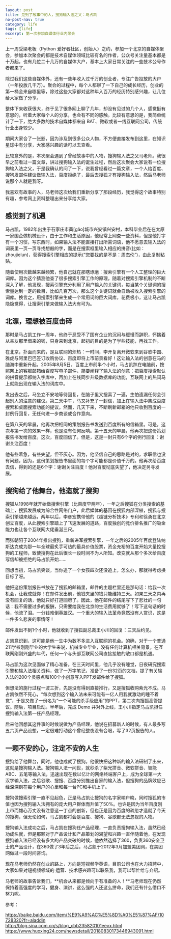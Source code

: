 ```yaml
---
layout: post
title: 见到了故事中的人，搜狗输入法之父：马占凯
no-post-nav: true
category: life
tags: [life]
excerpt: 第一次参加自媒体行业内聚会
---
```


上一周受梁老板（Python 爱好者社区，创始人）之约，参加一个北京的自媒体聚会，参加本次聚会的都是技术自媒体领域比较有名的作者，公众号关注量基本都是十万起，也有几位二十几万的自媒体大户，基本上大家日常关注的一些技术公号作者都来了。

除过我们这些自媒体外，还有一些年收入过千万的创业者，专注广告投放的大户（一年投放几千万）。聚会的过程中，每个人都聊了一下自己的成长经历，创业的第一桶金来自哪里等，除过这些大家都对这种年入百万的经历特别感兴趣，让几位给大家做了分享。

整体下来收获很大，终于见了很多网上聊了几年，却没有见过的几个人，感觉挺有意思的，听着大家每个人的分享，也会有不同的感触。比较有意思的是，我简单统计了一下，绝大多数的技术自媒体都来自 BAT、微软或者一线互联网公司，传统行业出身较少。

期间大家合了一张影，因为涉及到很多公众人物，不方便直接发布到这里，在知识星球中有分享，大家感兴趣的话可以去查看。

比较意外的是，本次聚会遇到了曾经故事中的人物，搜狗输入法之父马老师。我很早之前看过一篇文章，讲过搜狗输入法的诞生过程，然后这次聚会大家说有一位搜狗输入法之父，于是我确认的问了一下，说我曾经看过一篇文章，一个人给百度、搜狗发邮件建议做输入法，百度拒绝了，最后去搜狐才有搜狗输入法，然后马老师说那个人就是我呀。

我喜欢有故事的人，马老师这次给我们重新分享了那段经历，我觉得这个故事特别有趣，参考网上资料整理出来分享给大家。

## 感觉到了机遇

马占凯，1982年出生于石家庄市藁[gǎo]城市兴安镇兴安村，本科毕业后在在太原一家国企做机械设计，由于工作和生活原因，他经常上网查一些资料，但是他打字有一个习惯，写东西时，如果输入法不能直接打出所需词语，他不愿意去输入法的词表里一页一页寻找想敲的字，而是在搜索框里输入相应的拼音(比如：zhoujielun)，获得搜索引擎相应的提示(“您要找的是不是：周杰伦”)，由此复制粘贴。

随着使用次数越来越频繁，他自己就在那瞎琢磨：搜索引擎有一个人工整理的巨大词库。因为这个猜测他查了很多搜索引擎工作的原理，随着对搜索引擎机制的不断深入了解，他发现，搜索引擎充分利用了用户输入的关键词，每当某个关键词的搜索量达到一定的数目，比如几百万次，那么这个关键词就会自动被收入搜索引擎的词库。换言之，用搜索引擎来生成一个常用词的巨大词库，花费极小，这让马占凯隐隐觉得，让搜索引擎来做输入法大有可为。

## 北漂，理想被百度击碎

那时是马占凯工作一周年，他终于忍受不了国有企业的沉闷与缓慢而辞职，怀揣着从亲友那里借来的钱，只身来到北京，起初的目的是为了学些技能，再找工作。

在北京，扑面而来的，是互联网的炽热：一时间，李开复离开微软来到谷歌中国、雅虎与阿里巴巴签订收购协议、百度即将上市前景看好！这让输入法的创意在马的脑海中重新升起。2005年8月5日，百度上市前半个小时，马占凯趴在电脑前，按照网上的客服邮箱给百度写电子邮件，简要阐释了输入法的创意：把百度搜索默认的拼音提示都纳入字库中，再加上在线同步升级数据库的功能，互联网上的热词马上就能出现在输入法的词库中。

发出去之后，马坐立不安地等待回复，在脑子里又搜索了一遍，生怕遗漏任何会引起别人的注意的建议。第二天中午，马又补充了一封信，加上在输入法中集成百度搜索和桌面搜索功能的提议。然而，几天下来，不断刷新邮箱的他只收到百度的一封例行回复，无任何进一步商谈或合作意向。

在第八天的早晨，他再次把相同的策划报告书发送到百度所有的信箱里。可是，这次与第一次的效果一样，也是没有任何反响。第十五天的早晨，他再次把这份策划报告书发给百度。这次，百度回信了。但是，这是一封只有6个字的例行回复：谢谢关注百度！

他有些着急，有些失望，但不灰心。因为，他坚信自己的思路是对的，求职信也没有问题，因为，这份策划报告书里面的每个字可能都是价值千万的。他再次给百度去信，得到的还是6个字：谢谢关注百度！他对百度彻底失望了，他决定另寻发展。

## 搜狗给了他舞台，他造就了搜狗

搜狐从1998年就开始做搜索引擎（比百度早两年），一年之后搜狐在分类搜索的基础上，搜狐发展成为综合性网络门户，此后媒体的基因在搜狐内部深植，搜狐与搜索引擎越来越远，两年以后，李彦宏携带他的《超链分析技术》专利和徐勇在北京创立百度，从此搜索引擎踏上了飞速发展的道路，百度独创的竞价排名推广的吸金能力也让各个互联网大佬垂涎三尺。

而张朝阳于2004年推出搜狗，重新进军搜索引擎，一年之后的2005年百度登陆纳斯达克成为那一年全球最炙手可热的最具价值股票，资金充裕的百度开始大量挖搜狗的工程师，致使搜狗在此后很长一段时间不为人所知。改变就从那个多次给百度写信却被拒绝的马占凯开始……

回想当初，马占凯笑谈，当你追了一个女孩四次还没追上，怎么办，那就得考虑换目标了呀。

他把这份策划报告书放在了搜狐的邮箱里，邮件的主题栏里还是那句话：给我一次机会，让我成就你！在邮件发出前，他钱夹里的钱只能维持三天。如果三天之内再没有回复的话，他就只好打道回府了。因此，他在邮件的结尾写下了悲壮的一句话：我不需要过多的报酬，只需要给我在北京的生活费用就够了！写下这句话的时候，他流了泪。一分钱难倒英雄汉。一个重大的输入法革命竟然没有人赏识，这是一件多么悲哀的事情呀！

邮件发出不到1个小时，他就收到了搜狐副总裁王小川的回复：三天后约见。

占凯意识到，这可能是他一生中为数不多进入互联网的机会。的确，对于一个普通211学校刚刚毕业的大学生来说，机械专业毕业，没有任何计算机相关背景，在互联网刚刚兴盛的年代，任何一个与头部互联网公司直接接触的敞口都是机遇。

马占凯为这次见面做了精心准备。在三天时间里，他几乎没有睡觉，日夜研究搜索引擎和输入法相关资料，做了一万字笔记，准备了一份32页的文档，提了有关输入法的200个灵感点和100个小创意写入PPT发邮件给了搜狐。

但想法的施行过程一波三折，先是没有得到直接推行，又是搜狐收购紫光不成。马占凯依然不死心，“每次想到这个输入法未来可能有一亿人用我就激动的睡不着觉”，于是又做了一份名为“一个可能的杀手级应用”的PPT，第二次向搜狐高管提议。随后，项目启动。半年后，完成 Demo 并对外上线，王小川指定马占凯担任搜狗输入法第一任产品经理。

后来他回想其这件事的时候说做为产品经理，他说在招募新人的时候，有人最多写五六页产品设想，一定很难打动这个曾经整夜没有合眼，写了32页报告的人。

## 一颗不安的心，注定不安的人生

搜狗给了他舞台，同时，他也成就了搜狗。他很快把这种新的输入法研制了出来，这就是搜狗输入法。搜狗输入法一问世，就秒杀了紫光拼音、微软拼音、智能ABC、五笔等输入法，迅速出现在数以亿计的网络终端客户上，成为全球第一大汉字输入法，之后谷歌、搜搜、百度分别推出自家的输入法，但搜狗的品牌效应已经深深刻在每个用户的心里和每一台PC和手机上了。

搜狗做搜索引擎一直不见起色，正是马占凯让搜狗的名字家喻户晓，同时搜狐的市值也因为搜狗输入法拥有的庞大用户群体而升值了50%。也许是因为当年百度刚上市而雄心万丈没有注意这一丁点的创新，但也正是因为百度的疏忽才造就了今天的搜狗，但无论如何，马占凯都将会是百度、搜狗、谷歌都无法忽视的人物。

搜狗输入法成功之后，马占凯在搜狗任产品经理，一直负责搜狗输入法，虽然已经功成名就，但是那颗对于产品设计和产品策划的渴望和兴趣一直伴随着他，在发现搜狗输入法已经没有多大的产品突破的时候，他依然选择了360，负责360安全卫士的产品设计，在360做了3年后之后，马占凯于2012年3月加盟美团网，在美团网做过一段时间咨询。

现在马老师仍然在创业的路上，方向是短视频学英语，目前公司也在大力招聘中，大家如果对短视频领域的 运营、技术感兴趣可以联系我，我可以帮忙给与介绍。

马老师的故事告诉我们，**机会从来都是倾向于有准备的人！**马老师现在仍然保持着高强度的学习，健身、演讲，这么强的人还这么拼命，我们还有什么借口不努力呢。

参考：

https://baike.baidu.com/item/%E9%A9%AC%E5%8D%A0%E5%87%AF/10728320?fr=aladdin  
http://blog.sina.com.cn/s/blog_cbb235820101eevx.html  
https://www.huoxing24.com/newsdetail/20180830173446943091.html  


